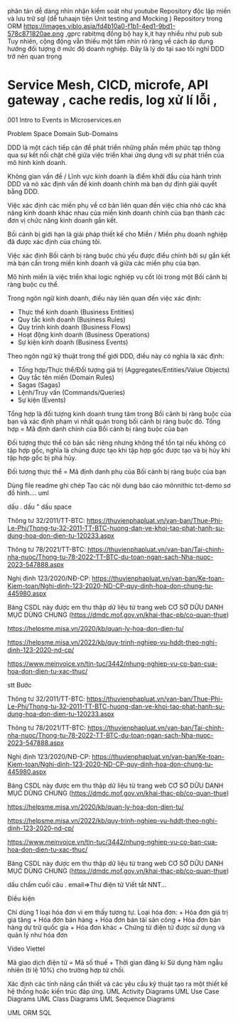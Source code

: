 phân tán
dễ dàng nhìn nhận kiểm soát như youtube
Repository độc lập miền và lưu trữ sql (dễ tuhaajn tiện Unit testing and Mocking )
Repository trong ORM
https://images.viblo.asia/fd4b10a0-f1b1-4ed1-9bd1-578c871820ae.png
,gprc rabitmq đồng bộ hay k,ít hay nhiều như pub sub
Tuy nhiên, cộng động vẫn thiếu một tầm nhìn rõ
ràng về cách áp dụng hướng đối tượng ở mức độ doanh nghiệp. Đây là lý do tại sao tôi nghĩ DDD
trở nên quan trọng



# Service Mesh, CICD, microfe, API gateway , cache redis, log xử lí lỗi ,

<!-- DDD -->001 Intro to Events in Microservices.en

Problem Space
Domain
Sub-Domains

<!--  -->

DDD là một cách tiếp cận để phát triển những phần mềm phức tạp thông qua sự kết nối chặt chẽ giữa việc triển khai ứng dụng với sự phát triển của mô hình kinh doanh.

<!-- Problem Space / Business Domain: Không gian vấn đề / Lĩnh vực kinh doanh -->

Không gian vấn đề / Lĩnh vực kinh doanh là điểm khởi đầu của hành trình DDD và nó xác định vấn đề kinh doanh chính mà bạn dự định giải quyết bằng DDD.

<!-- => Đầu tiên ta cần phải xem xét yêu cầu nghiệp vụ đó là Không gian vấn đề / Lĩnh vực kinh doanh. Bất kì 1 ứng dụng phần mềm kĩ thuật cntt nào đều giải quyết cho 1 vấn đề yêu cầu cụ thể nào đó. -->

<!-- Sub-Domains: Tên miền phụ -->

Việc xác định các miền phụ về cơ bản liên quan đến việc chia nhỏ các khả năng kinh doanh khác nhau của miền kinh doanh chính của bạn thành các đơn vị chức năng kinh doanh gắn kết.

<!-- Ví dụ: Người dùng Sub-Domain, Thông báo Sub-Domain, Hóa đơn Sub-Domain -->

<!-- Bounded Context: Bối cảnh bị ràng buộc là gì? -->

Bối cảnh bị giới hạn là giải pháp thiết kế cho Miền / Miền phụ doanh nghiệp đã được xác định của chúng tôi.

Việc xác định Bối cảnh bị ràng buộc chủ yếu được điều chỉnh bởi sự gắn kết mà bạn cần trong miền kinh doanh và giữa các miền phụ của bạn.

<!-- Domain Model:  Mô hình miền -->

Mô hình miền là việc triển khai logic nghiệp vụ cốt lõi
trong một Bối cảnh bị ràng buộc cụ thể.

Trong ngôn ngữ kinh doanh, điều này liên quan đến việc xác định:

- Thực thể kinh doanh (Business Entities)
- Quy tắc kinh doanh (Business Rules)
- Quy trình kinh doanh (Business Flows)
- Hoạt động kinh doanh (Business Operations)
- Sự kiện kinh doanh (Business Events)

Theo ngôn ngữ kỹ thuật trong thế giới DDD, điều này có nghĩa là xác định:

- Tổng hợp/Thực thể/Đối tượng giá trị (Aggregates/Entities/Value Objects)
- Quy tắc tên miền (Domain Rules)
- Sagas (Sagas)
- Lệnh/Truy vấn (Commands/Queries)
- Sự kiện (Events)
<!-- => bảng  -->

<!-- Aggregates/Entities/Value Objects -->

Tổng hợp là đối tượng kinh doanh trung tâm trong Bối cảnh bị ràng buộc của bạn và xác định phạm vi nhất quán trong bối cảnh bị ràng buộc đó.
Tổng hợp = Mã định danh chính của Bối cảnh bị ràng buộc của bạn

Đối tượng thực thể có bản sắc riêng nhưng không thể
tồn tại nếu không có tập hợp gốc, nghĩa là chúng
được tạo khi tập hợp gốc được tạo và bị hủy khi tập
hợp gốc bị phá hủy.

Đối tượng thực thể = Mã định danh phụ của Bối cảnh bị ràng buộc của bạn

<!-- Đồ án 2 -->

Dùng file readme ghi chép
Tạo các nội dung báo cáo
mônnithic
tct-demo
sơ đồ hình....
uml

<!-- link tham khảo: -->

dấu .
dấu "
dấu space

<!-- PTTKHT chuẩn bị -->
<!-- crawl data -->

<!-- Mục Lục: -->
<!-- Căn cứ pháp lý -->

Thông tư 32/2011/TT-BTC: https://thuvienphapluat.vn/van-ban/Thue-Phi-Le-Phi/Thong-tu-32-2011-TT-BTC-huong-dan-ve-khoi-tao-phat-hanh-su-dung-hoa-don-dien-tu-120233.aspx

<!-- https://vanban.chinhphu.vn/default.aspx?pageid=27160&docid=99887 -->

Thông tư 78/2021/TT-BTC: https://thuvienphapluat.vn/van-ban/Tai-chinh-nha-nuoc/Thong-tu-78-2022-TT-BTC-du-toan-ngan-sach-Nha-nuoc-2023-547888.aspx

<!-- https://vanban.chinhphu.vn/default.aspx?pageid=27160&docid=204200 -->

Nghị định 123/2020/NĐ-CP: https://thuvienphapluat.vn/van-ban/Ke-toan-Kiem-toan/Nghi-dinh-123-2020-ND-CP-quy-dinh-hoa-don-chung-tu-445980.aspx

<!-- https://vanban.chinhphu.vn/?pageid=27160&docid=201365 -->

<!--  -->

Bảng CSDL này được em thu thập dữ liệu từ trang web CƠ SỞ DỮU DANH MỤC DÙNG CHUNG (https://dmdc.mof.gov.vn/khai-thac-pb/co-quan-thue)

https://helpsme.misa.vn/2020/kb/quan-ly-hoa-don-dien-tu/

https://helpsme.misa.vn/2022/kb/quy-trinh-nghiep-vu-hddt-theo-nghi-dinh-123-2020-nd-cp/

https://www.meinvoice.vn/tin-tuc/3442/nhung-nghiep-vu-co-ban-cua-hoa-don-dien-tu-xac-thuc/

stt Bước

<!-- PTTKHT chuẩn bị -->
<!-- crawl data -->

<!-- Mục Lục: -->
<!-- Căn cứ pháp lý -->

Thông tư 32/2011/TT-BTC: https://thuvienphapluat.vn/van-ban/Thue-Phi-Le-Phi/Thong-tu-32-2011-TT-BTC-huong-dan-ve-khoi-tao-phat-hanh-su-dung-hoa-don-dien-tu-120233.aspx

<!-- https://vanban.chinhphu.vn/default.aspx?pageid=27160&docid=99887 -->

Thông tư 78/2021/TT-BTC: https://thuvienphapluat.vn/van-ban/Tai-chinh-nha-nuoc/Thong-tu-78-2022-TT-BTC-du-toan-ngan-sach-Nha-nuoc-2023-547888.aspx

<!-- https://vanban.chinhphu.vn/default.aspx?pageid=27160&docid=204200 -->

Nghị định 123/2020/NĐ-CP: https://thuvienphapluat.vn/van-ban/Ke-toan-Kiem-toan/Nghi-dinh-123-2020-ND-CP-quy-dinh-hoa-don-chung-tu-445980.aspx

<!-- https://vanban.chinhphu.vn/?pageid=27160&docid=201365 -->

<!--  -->

Bảng CSDL này được em thu thập dữ liệu từ trang web CƠ SỞ DỮU DANH MỤC DÙNG CHUNG (https://dmdc.mof.gov.vn/khai-thac-pb/co-quan-thue)

https://helpsme.misa.vn/2020/kb/quan-ly-hoa-don-dien-tu/

https://helpsme.misa.vn/2022/kb/quy-trinh-nghiep-vu-hddt-theo-nghi-dinh-123-2020-nd-cp/

https://www.meinvoice.vn/tin-tuc/3442/nhung-nghiep-vu-co-ban-cua-hoa-don-dien-tu-xac-thuc/

<!-- Thay thế = NULL -->
<!-- Bị thay thế = NULL -->
<!-- quy trình tương tự như lập mới hóa đơn giá trị gia tăng. -->
<!--  -->

<!--@Chú ý ở đồ án này: -->
<!-- Sử dụng hàm ngẫu nhiên (tỉ lệ 10%) cho trường hợp "Mã số thuế không tồn tại." -->
<!-- Sử dụng hàm ngẫu nhiên tạo tên cho Tên NNT vì em không có thông tin đăng ký thực tế của NNT. -->
<!-- Sử dụng hàm ngẫu nhiên trong bảng CSDL cho "Mã cơ quan thuế quản lý" và "Tên cơ quan thuế quản lý" -->

Bảng CSDL này được em thu thập dữ liệu từ trang web CƠ SỞ DỮU DANH MỤC DÙNG CHUNG (https://dmdc.mof.gov.vn/khai-thac-pb/co-quan-thue)

<!--! Mã thuế số-chi nhánh -->
<!-- Mã captcha không đúng. -->
<!-- 0107001729 -->

dấu chấm cuối câu .
email=>Thư điện tử
Viết tắt NNT...

<!-- Validtae -->

Điều kiện

<!-- -->

Chỉ dùng 1 loại hóa đơn vì em thấy tương tự.
Loại hóa đơn: + Hóa đơn giá trị gia tăng + Hóa đơn bán hàng + Hóa đơn bán tài sản công + Hóa đơn bán hàng dự trữ quốc gia + Hóa đơn khác + Chứng từ điện tử được sử dụng và quản lý như hóa đơn

<!-- Nghiệp vụ của bài toán chính -->

Video Viettel

<!--@Chú ý ở đồ án này: -->

Mã giao dịch điện tử = Mã số thuế + Thời gian đăng kí
Sử dụng hàm ngẫu nhiên (tỉ lệ 10%) cho trường hợp từ chối.

<!-- Phân tích và thiết kế -->

Xác định các tính năng cần thiết và các yêu cầu kỹ thuật tạo ra một thiết kế hệ thống hoặc kiến trúc đáp ứng.
UML Activity Diagrams
UML Use Case Diagrams
UML Class Diagrams
UML Sequence Diagrams

UML
ORM
SQL